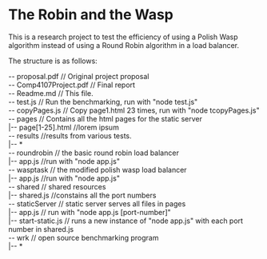 The Robin and the Wasp
======================

This is a research project to test the efficiency of using a Polish Wasp algorithm instead
of using a Round Robin algorithm in a load balancer.

The structure is as follows:

-- proposal.pdf 		// Original project proposal  
-- Comp4107Project.pdf // Final report  
-- Readme.md 			// This file.  
-- test.js 			// Run the benchmarking, run with "node test.js"  
-- copyPages.js 		// Copy page1.html 23 times, run with "node tcopyPages.js"  
-- pages 				// Contains all the html pages for the static server  
 |-- page[1-25].html 		//lorem ipsum  
-- results				//results from various tests.  
 |-- *  
-- roundrobin			// the basic round robin load balancer  
 |-- app.js  				//run with "node app.js"  
-- wasptask				// the modified polish wasp load balancer  
 |-- app.js 					//run with "node app.js"  
-- shared				//	shared resources  
 |-- shared.js 				//constains all the port numbers  
-- staticServer		// static server serves all files in pages  
 |-- app.js 				// run with "node app.js [port-number]"  
 |-- start-static.js 		// runs a new instance of "node app.js" with each port number in shared.js  
-- wrk					// open source benchmarking program  
 |-- *